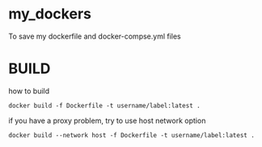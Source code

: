 # my_dockers
To save my dockerfile and docker-compse.yml files

# BUILD
how to build

`docker build -f Dockerfile -t username/label:latest .`

if you have a proxy problem, try to use host network option

`docker build --network host -f Dockerfile -t username/label:latest .`
